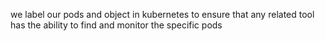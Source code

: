 we label our pods and object in kubernetes to ensure that any related tool has the ability to find and monitor the specific pods

